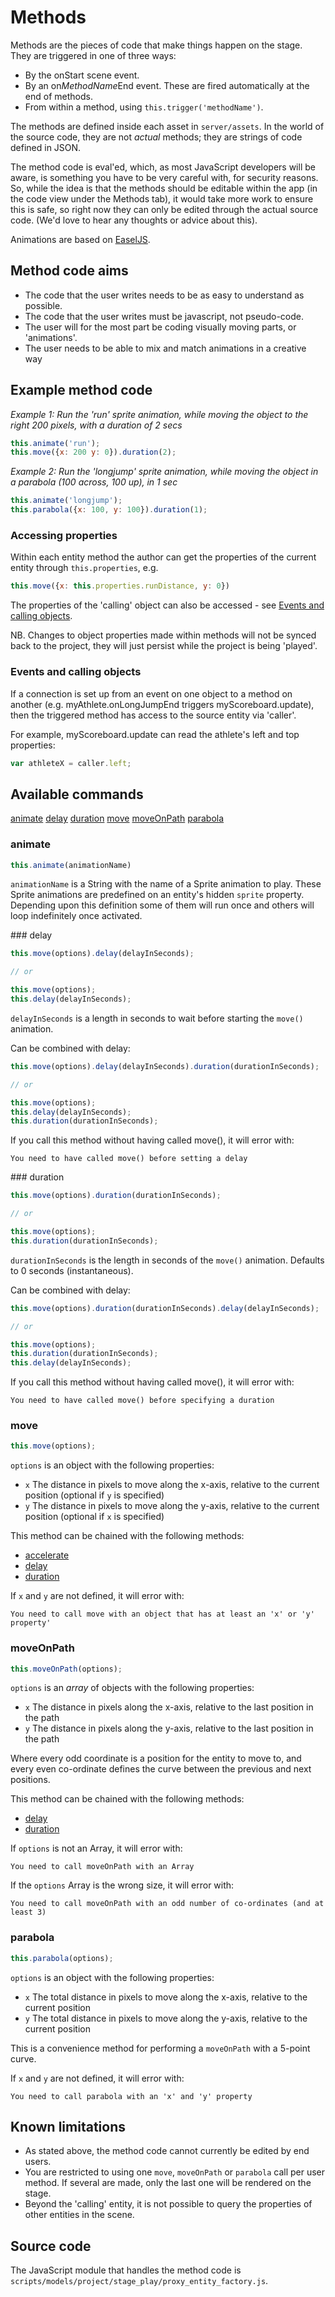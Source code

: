 # Methods

Methods are the pieces of code that make things happen on the stage. They are triggered in one of three ways:
 - By the onStart scene event.
 - By an on*MethodName*End event. These are fired automatically at the end of methods.
 - From within a method, using `this.trigger('methodName')`.

The methods are defined inside each asset in `server/assets`. In the world of the source code, they are not *actual*
methods; they are strings of code defined in JSON.

The method code is eval'ed, which, as most JavaScript developers will be aware, is something you have to be very
careful with, for security reasons. So, while the idea is that the methods should be editable within the app (in the
code view under the Methods tab), it would take more work to ensure this is safe, so right now they can only be edited
through the actual source code. (We'd love to hear any thoughts or advice about this).

Animations are based on [EaselJS](http://www.createjs.com/#!/EaselJS).


## Method code aims

- The code that the user writes needs to be as easy to understand as possible.
- The code that the user writes must be javascript, not pseudo-code.
- The user will for the most part be coding visually moving parts, or 'animations'.
- The user needs to be able to mix and match animations in a creative way


## Example method code

*Example 1: Run the 'run' sprite animation, while moving the object to the right 200 pixels, with a duration of 2 secs*

```javascript
this.animate('run');
this.move({x: 200 y: 0}).duration(2);
```

*Example 2: Run the 'longjump' sprite animation, while moving the object in a parabola (100 across, 100 up), in 1 sec*

```javascript
this.animate('longjump');
this.parabola({x: 100, y: 100}).duration(1);
```


### Accessing properties

Within each entity method the author can get the properties of the current entity through `this.properties`, e.g.

```javascript
this.move({x: this.properties.runDistance, y: 0})
```

The properties of the 'calling' object can also be accessed - see [Events and calling objects](#events-calling-objects).

NB. Changes to object properties made within methods will not be synced back to the project, they will just persist
while the project is being 'played'.


### <a name="events-calling-objects"></a>Events and calling objects

If a connection is set up from an event on one object to a method on another (e.g. myAthlete.onLongJumpEnd triggers
myScoreboard.update), then the triggered method has access to the source entity via 'caller'.

For example, myScoreboard.update can read the athlete's left and top properties:

```javascript
var athleteX = caller.left;
```


## Available commands

[animate](#animate)
[delay](#delay)
[duration](#duration)
[move](#move)
[moveOnPath](#moveOnPath)
[parabola](#parabola)


### animate

```javascript
this.animate(animationName)
```

`animationName` is a String with the name of a Sprite animation to play. These Sprite animations are predefined on an
entity's hidden `sprite` property. Depending upon this definition some of them will run once and others will loop
indefinitely once activated.


### delay

```javascript
this.move(options).delay(delayInSeconds);

// or

this.move(options);
this.delay(delayInSeconds);
```

`delayInSeconds` is a length in seconds to wait before starting the `move()` animation.

Can be combined with delay:

```javascript
this.move(options).delay(delayInSeconds).duration(durationInSeconds);

// or

this.move(options);
this.delay(delayInSeconds);
this.duration(durationInSeconds);
```

If you call this method without having called move(), it will error with:

`You need to have called move() before setting a delay`


### duration

```javascript
this.move(options).duration(durationInSeconds);

// or

this.move(options);
this.duration(durationInSeconds);
```

`durationInSeconds` is the length in seconds of the `move()` animation. Defaults to 0 seconds (instantaneous).

Can be combined with delay:

```javascript
this.move(options).duration(durationInSeconds).delay(delayInSeconds);

// or

this.move(options);
this.duration(durationInSeconds);
this.delay(delayInSeconds);
```

If you call this method without having called move(), it will error with:

`You need to have called move() before specifying a duration`


### move

```javascript
this.move(options);
```

`options` is an object with the following properties:

- `x` The distance in pixels to move along the x-axis, relative to the current position (optional if `y` is specified)
- `y` The distance in pixels to move along the y-axis, relative to the current position (optional if `x` is specified)

This method can be chained with the following methods:

- [accelerate](#accelerate)
- [delay](#delay)
- [duration](#duration)

If `x` and `y` are not defined, it will error with:

`You need to call move with an object that has at least an 'x' or 'y' property'`


### moveOnPath

```javascript
this.moveOnPath(options);
```

`options` is an *array* of objects with the following properties:

- `x` The distance in pixels along the x-axis, relative to the last position in the path
- `y` The distance in pixels along the y-axis, relative to the last position in the path

Where every odd coordinate is a position for the entity to move to, and every even co-ordinate defines the curve
between the previous and next positions.

This method can be chained with the following methods:

- [delay](#delay)
- [duration](#duration)

If `options` is not an Array, it will error with:

`You need to call moveOnPath with an Array`

If the `options` Array is the wrong size, it will error with:

`You need to call moveOnPath with an odd number of co-ordinates (and at least 3)`


### parabola

```javascript
this.parabola(options);
```

`options` is an object with the following properties:

 - `x` The total distance in pixels to move along the x-axis, relative to the current position
 - `y` The total distance in pixels to move along the y-axis, relative to the current position

This is a convenience method for performing a `moveOnPath` with a 5-point curve.

If `x` and `y` are not defined, it will error with:

`You need to call parabola with an 'x' and 'y' property`


## Known limitations

- As stated above, the method code cannot currently be edited by end users.
- You are restricted to using one `move`, `moveOnPath` or `parabola` call per user method. If several are made, only
the last one will be rendered on the stage.
- Beyond the 'calling' entity, it is not possible to query the properties of other entities in the scene.


## Source code

The JavaScript module that handles the method code is `scripts/models/project/stage_play/proxy_entity_factory.js`.
